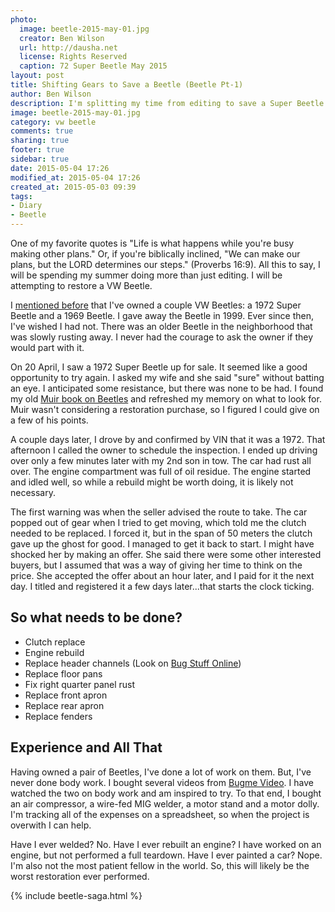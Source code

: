 ```yaml
---
photo:
  image: beetle-2015-may-01.jpg
  creator: Ben Wilson
  url: http://dausha.net
  license: Rights Reserved
  caption: 72 Super Beetle May 2015
layout: post
title: Shifting Gears to Save a Beetle (Beetle Pt-1)
author: Ben Wilson
description: I'm splitting my time from editing to save a Super Beetle
image: beetle-2015-may-01.jpg
category: vw beetle
comments: true
sharing: true
footer: true
sidebar: true
date: 2015-05-04 17:26
modified_at: 2015-05-04 17:26
created_at: 2015-05-03 09:39
tags:
- Diary
- Beetle
---
```

<!--Lead Paragraph-->

One of my favorite quotes is "Life is what happens while you're busy making other plans." Or, if you're biblically inclined, "We can make our plans, but the LORD determines our steps." (Proverbs 16:9). All this to say, I will be spending my summer doing more than just editing. I will be attempting to restore a VW Beetle.

<!-- more -->

I [mentioned before](/articles/memories-of-a-vw-bug-roadtrip/) that I've owned a couple VW Beetles: a 1972 Super Beetle and a 1969 Beetle. I gave away the Beetle in 1999. Ever since then, I've wished I had not. There was an older Beetle in the neighborhood that was slowly rusting away. I never had the courage to ask the owner if they would part with it.

On 20 April, I saw a 1972 Super Beetle up for sale. It seemed like a good opportunity to try again. I asked my wife and she said "sure" without batting an eye. I anticipated some resistance, but there was none to be had. 
I found my old [Muir book on Beetles](http://www.amazon.com/dp/1566913101) and refreshed my memory on what to look for. Muir wasn't considering a restoration purchase, so I figured I could give on a few of his points.

A couple days later, I drove by and confirmed by VIN that it was a 1972. That afternoon I called the owner to schedule the inspection. I ended up driving over only a few minutes later with my 2nd son in tow. The car had rust all over. The engine compartment was full of oil residue. The engine started and idled well, so while a rebuild might be worth doing, it is likely not necessary.

The first warning was when the seller advised the route to take. The car popped out of gear when I tried to get moving, which told me the clutch needed to be replaced. I forced it, but in the span of 50 meters the clutch gave up the ghost for good. I managed to get it back to start. I might have shocked her by making an offer. She said there were some other interested buyers, but I assumed that was a way of giving her time to think on the price. She accepted the offer about an hour later, and I paid for it the next day. I titled and registered it a few days later...that starts the clock ticking.

## So what needs to be done?

* Clutch replace
* Engine rebuild
* Replace header channels (Look on [Bug Stuff Online](http://www.bugstuffonline.com/))
* Replace floor pans
* Fix right quarter panel rust
* Replace front apron
* Replace rear apron
* Replace fenders

## Experience and All That

Having owned a pair of Beetles, I've done a lot of work on them. But, I've never done body work. I bought several videos from [Bugme Video](http://bugmevideo.com). I have watched the two on body work and am inspired to try. To that end, I bought an air compressor, a wire-fed MIG welder, a motor stand and a motor dolly. I'm tracking all of the expenses on a spreadsheet, so when the project is overwith I can help.

Have I ever welded? No. Have I ever rebuilt an engine? I have worked on an engine, but not performed a full teardown. Have I ever painted a car? Nope. I'm also not the most patient fellow in the world. So, this will likely be the worst restoration ever performed.

{% include beetle-saga.html %}
